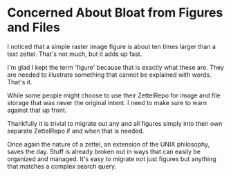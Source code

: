# Concerned About Bloat from Figures and Files

I noticed that a simple raster image figure is about ten times larger
than a text zettel. That's not much, but it adds up fast. 

I'm glad I kept the term 'figure' because that is exactly what these
are. They are needed to illustrate something that cannot be explained
with words. That's it. 

While some people might choose to use their ZettelRepo for image and
file storage that was never the original intent. I need to make sure to
warn against that up front.

Thankfully it is trivial to migrate out any and all figures simply into
their own separate ZettelRepo if and when that is needed. 

Once again the nature of a zettel, an extension of the UNIX philosophy,
saves the day. Stuff is already broken out in ways that can easily be
organized and managed. It's easy to migrate not just figures but
anything that matches a complex search query.
